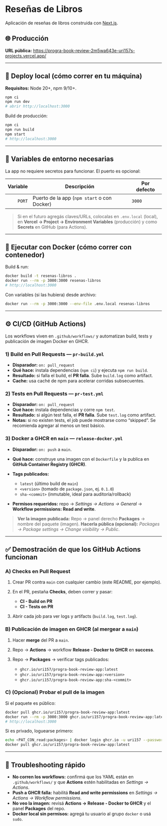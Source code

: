 # Reseñas de Libros

Aplicación de reseñas de libros construida con [Next.js](https://nextjs.org).


## 🌐 Producción

**URL pública:** https://progra-book-review-2m5wa643e-uri157s-projects.vercel.app/

---

## 🚀 Deploy local (cómo correr en tu máquina)

**Requisitos:** Node 20+, npm 9/10+.

```bash
npm ci
npm run dev
# abrir http://localhost:3000
```

Build de producción:

```bash
npm ci
npm run build
npm start
# http://localhost:3000
```

---

## 🔧 Variables de entorno necesarias

La app no requiere secretos para funcionar. El puerto es opcional:

| Variable | Descripción                                 | Por defecto |
| -------: | ------------------------------------------- | ----------- |
|   `PORT` | Puerto de la app (`npm start` o con Docker) | `3000`      |

> Si en el futuro agregás claves/URLs, colocalas en `.env.local` (local), en **Vercel → Project → Environment Variables** (producción) y como **Secrets** en GitHub (para Actions).

---

## 🐳 Ejecutar con Docker (cómo correr con contenedor)

Build & run:

```bash
docker build -t resenas-libros .
docker run --rm -p 3000:3000 resenas-libros
# http://localhost:3000
```

Con variables (si las hubiera) desde archivo:

```bash
docker run --rm -p 3000:3000 --env-file .env.local resenas-libros
```

---

## ⚙️ CI/CD (GitHub Actions)

Los workflows viven en `.github/workflows/` y automatizan build, tests y publicación de imagen Docker en GHCR.

### 1) Build en Pull Requests — `pr-build.yml`

* **Disparador:** `on: pull_request`
* **Qué hace:** instala dependencias (`npm ci`) y ejecuta `npm run build`.
* **Resultado:** si falla el build, el **PR falla**. Sube `build.log` como artifact.
* **Cache:** usa caché de npm para acelerar corridas subsecuentes.

### 2) Tests en Pull Requests — `pr-test.yml`

* **Disparador:** `on: pull_request`
* **Qué hace:** instala dependencias y corre `npm test`.
* **Resultado:** si algún test falla, el **PR falla**. Sube `test.log` como artifact.
* **Notas:** si no existen tests, el job puede mostrarse como “skipped”. Se recomienda agregar al menos un test básico.

### 3) Docker a GHCR en `main` — `release-docker.yml`

* **Disparador:** `on: push` a `main`.
* **Qué hace:** construye una imagen con el `Dockerfile` y la publica en **GitHub Container Registry (GHCR)**.
* **Tags publicados:**

  * `latest` (último build de `main`)
  * `<version>` (tomado de `package.json`, ej. `0.1.0`)
  * `sha-<commit>` (inmutable, ideal para auditoría/rollback)
* **Permisos requeridos:** repo → *Settings → Actions → General* → **Workflow permissions: Read and write**.

> **Ver la imagen publicada:** Repo → panel derecho **Packages** → nombre del paquete (imagen).
> **Hacerla pública (opcional):** *Packages → Package settings → Change visibility → Public*.

---

## ✅ Demostración de que los GitHub Actions funcionan

### A) Checks en Pull Request

1. Crear PR contra `main` con cualquier cambio (este README, por ejemplo).
2. En el PR, pestaña **Checks**, deben correr y pasar:

   * **CI - Build on PR**
   * **CI - Tests on PR**
3. Abrir cada job para ver logs y artifacts (`build.log`, `test.log`).


### B) Publicación de imagen en GHCR (al mergear a `main`)

1. Hacer **merge** del PR a `main`.
2. Repo → **Actions** → workflow **Release - Docker to GHCR** en **success**.
3. Repo → **Packages** → verificar tags publicados:

   * `ghcr.io/uri157/progra-book-review-app:latest`
   * `ghcr.io/uri157/progra-book-review-app:<version>`
   * `ghcr.io/uri157/progra-book-review-app:sha-<commit>`


### C) (Opcional) Probar el pull de la imagen

Si el paquete es público:

```bash
docker pull ghcr.io/uri157/progra-book-review-app:latest
docker run --rm -p 3000:3000 ghcr.io/uri157/progra-book-review-app:latest
# http://localhost:3000
```

Si es privado, loguearse primero:

```bash
echo <PAT_CON_read:packages> | docker login ghcr.io -u uri157 --password-stdin
docker pull ghcr.io/uri157/progra-book-review-app:latest
```

---

## 🧰 Troubleshooting rápido

* **No corren los workflows:** confirmá que los YAML están en `.github/workflows/` y que **Actions** estén habilitadas en *Settings → Actions*.
* **Push a GHCR falla:** habilitá **Read and write permissions** en *Settings → Actions → Workflow permissions*.
* **No veo la imagen:** revisá **Actions → Release - Docker to GHCR** y el panel **Packages** del repo.
* **Docker local sin permisos:** agregá tu usuario al grupo `docker` o usá `sudo`.
